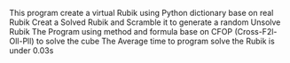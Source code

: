 This program create a virtual Rubik using Python dictionary base on real Rubik 
Creat a Solved Rubik and Scramble it to generate a random Unsolve Rubik 
The Program using method and formula base on CFOP (Cross-F2l-Oll-Pll) to solve the cube
The Average time to program solve the Rubik is under 0.03s 
